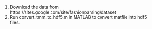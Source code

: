 1. Download the data from https://sites.google.com/site/fashionparsing/dataset
2. Run convert_tmm_to_hdf5.m in MATLAB to convert matfile into hdf5 files.
